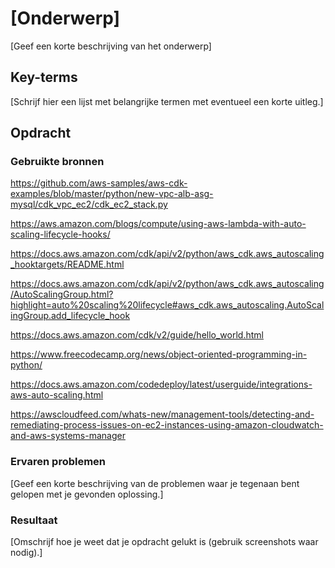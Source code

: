 # [Onderwerp]
[Geef een korte beschrijving van het onderwerp]

## Key-terms
[Schrijf hier een lijst met belangrijke termen met eventueel een korte uitleg.]

## Opdracht
### Gebruikte bronnen
https://github.com/aws-samples/aws-cdk-examples/blob/master/python/new-vpc-alb-asg-mysql/cdk_vpc_ec2/cdk_ec2_stack.py

https://aws.amazon.com/blogs/compute/using-aws-lambda-with-auto-scaling-lifecycle-hooks/

https://docs.aws.amazon.com/cdk/api/v2/python/aws_cdk.aws_autoscaling_hooktargets/README.html

https://docs.aws.amazon.com/cdk/api/v2/python/aws_cdk.aws_autoscaling/AutoScalingGroup.html?highlight=auto%20scaling%20lifecycle#aws_cdk.aws_autoscaling.AutoScalingGroup.add_lifecycle_hook

https://docs.aws.amazon.com/cdk/v2/guide/hello_world.html

https://www.freecodecamp.org/news/object-oriented-programming-in-python/

https://docs.aws.amazon.com/codedeploy/latest/userguide/integrations-aws-auto-scaling.html

https://awscloudfeed.com/whats-new/management-tools/detecting-and-remediating-process-issues-on-ec2-instances-using-amazon-cloudwatch-and-aws-systems-manager

### Ervaren problemen
[Geef een korte beschrijving van de problemen waar je tegenaan bent gelopen met je gevonden oplossing.]

### Resultaat
[Omschrijf hoe je weet dat je opdracht gelukt is (gebruik screenshots waar nodig).]
